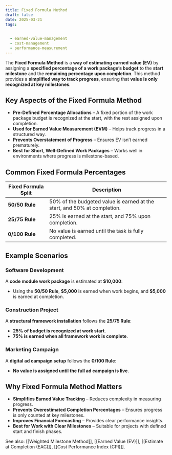 ```yaml
---
title: Fixed Formula Method
draft: false
date: 2025-03-21
tags:
  
  
  - earned-value-management
  - cost-management
  - performance-measurement
---
```


The **Fixed Formula Method** is a **way of estimating earned value (EV)** by assigning a **specified percentage of a work package’s budget** to the **start milestone** and the **remaining percentage upon completion**. This method provides a **simplified way to track progress**, ensuring that **value is only recognized at key milestones**.

## **Key Aspects of the Fixed Formula Method**
- **Pre-Defined Percentage Allocations** – A fixed portion of the work package budget is recognized at the start, with the rest assigned upon completion.
- **Used for Earned Value Measurement (EVM)** – Helps track progress in a structured way.
- **Prevents Overstatement of Progress** – Ensures EV isn’t earned prematurely.
- **Best for Short, Well-Defined Work Packages** – Works well in environments where progress is milestone-based.

## **Common Fixed Formula Percentages**
| **Fixed Formula Split** | **Description** |
|------------------------|------------------------------------------------|
| **50/50 Rule** | 50% of the budgeted value is earned at the start, and 50% at completion. |
| **25/75 Rule** | 25% is earned at the start, and 75% upon completion. |
| **0/100 Rule** | No value is earned until the task is fully completed. |

## **Example Scenarios**

### **Software Development**
A **code module work package** is estimated at **\$10,000**:
- Using the **50/50 Rule**, **\$5,000** is earned when work begins, and **\$5,000** is earned at completion.

### **Construction Project**
A **structural framework installation** follows the **25/75 Rule**:
- **25% of budget is recognized at work start**.
- **75% is earned when all framework work is complete**.

### **Marketing Campaign**
A **digital ad campaign setup** follows the **0/100 Rule**:
- **No value is assigned until the full ad campaign is live**.

## **Why Fixed Formula Method Matters**
- **Simplifies Earned Value Tracking** – Reduces complexity in measuring progress.
- **Prevents Overestimated Completion Percentages** – Ensures progress is only counted at key milestones.
- **Improves Financial Forecasting** – Provides clear performance insights.
- **Best for Work with Clear Milestones** – Suitable for projects with defined start and finish phases.

See also: [[Weighted Milestone Method]], [[Earned Value (EV)]], [[Estimate at Completion (EAC)]], [[Cost Performance Index (CPI)]].
